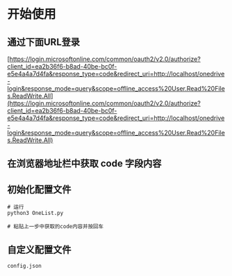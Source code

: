# 开始使用
## 通过下面URL登录
[https://login.microsoftonline.com/common/oauth2/v2.0/authorize?client_id=ea2b36f6-b8ad-40be-bc0f-e5e4a4a7d4fa&response_type=code&redirect_uri=http://localhost/onedrive-login&response_mode=query&scope=offline_access%20User.Read%20Files.ReadWrite.All](https://login.microsoftonline.com/common/oauth2/v2.0/authorize?client_id=ea2b36f6-b8ad-40be-bc0f-e5e4a4a7d4fa&response_type=code&redirect_uri=http://localhost/onedrive-login&response_mode=query&scope=offline_access%20User.Read%20Files.ReadWrite.All)

## 在浏览器地址栏中获取 code 字段内容

## 初始化配置文件
```
# 运行
python3 OneList.py

# 粘贴上一步中获取的code内容并按回车
```

## 自定义配置文件
```
config.json

```
